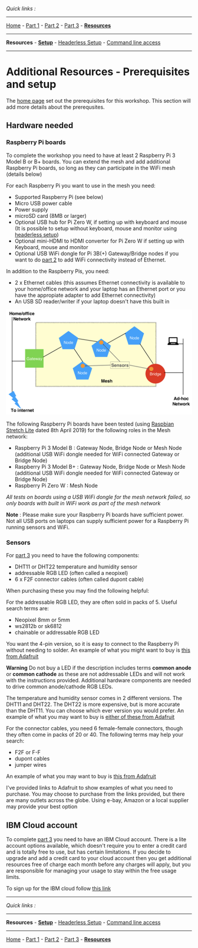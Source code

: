 *Quick links :*
***
[Home](/README.md) - [Part 1](/part1/README.md) - [Part 2](/part2/README.md) - [Part 3](/part3/README.md) - [**Resources**](/additionalResources/README.md)
***
**Resources** - [**Setup**](PREREQUISITES_AND_SETUP.md) - [Headerless Setup](HEADERLESS_SETUP.md) - [Command line access](COMMAND_LINE_ACCESS.md)
***

# Additional Resources - Prerequisites and setup

The [home page](/README.md) set out the prerequisites for this workshop.  This section will add more details about the prerequsites.

## Hardware needed

### Raspberry Pi boards

To complete the workshop you need to have at least 2 Raspberry Pi 3 Model B or B+ boards.  You can extend the mesh and add additional Raspberry Pi boards, so long as they can participate in the WiFi mesh (details below)

For each Raspberry Pi you want to use in the mesh you need:

- Supported Raspberry Pi (see below)
- Micro USB power cable
- Power supply
- microSD card (8MB or larger)
- Optional USB hub for Pi Zero W, if setting up with keyboard and mouse (It is possible to setup without keyboard, mouse and monitor using [headerless setup](/additionalResources/HEADERLESS_SETUP.md))
- Optional mini-HDMI to HDMI converter for Pi Zero W if setting up with Keyboard, mouse and monitor
- Optional USB WiFi dongle for Pi 3B(+) Gateway/Bridge nodes if you want to do [part 2](/part2/README.md) to add WiFi connectivity instead of Ethernet.

In addition to the Raspberry Pis, you need:

- 2 x Ethernet cables (this assumes Ethernet connectivity is available to your home/office network and your laptop has an Ethernet port or you have the appropiate adapter to add Ethernet connectivity)
- An USB SD reader/writer if your laptop doesn't have this built in

![mesh diagram](/images/PiMesh.png)

The following Raspberry Pi boards have been tested (using [Raspbian Stretch Lite](https://www.raspberrypi.org/downloads/raspbian/) dated  8th April 2019) for the following roles in the Mesh network:

- Raspberry Pi 3 Model B : Gateway Node, Bridge Node or Mesh Node (additional USB WiFi dongle needed for WiFi connected Gateway or Bridge Node)
- Raspberry Pi 3 Model B+ : Gateway Node, Bridge Node or Mesh Node (additional USB WiFi dongle needed for WiFi connected Gateway or Bridge Node)
- Raspberry Pi Zero W : Mesh Node

*All tests on boards using a USB WiFi dongle for the mesh network failed, so only boards with built in WiFi work as part of the mesh network*

**Note** : Please make sure your Raspberry Pi boards have sufficient power.  Not all USB ports on laptops can supply sufficient power for a Raspberry Pi running sensors and WiFi.

### Sensors

For [part 3](/part3/README.md) you need to have the following components:

- DHT11 or DHT22 temperature and humidity sensor
- addressable RGB LED (often called a neopixel)
- 6 x F2F connector cables (often called dupont cable)

When purchasing these you may find the following helpful:

For the addressable RGB LED, they are often sold in packs of 5.  Useful search terms are:

- Neopixel 8mm or 5mm
- ws2812b or sk6812
- chainable or addressable RGB LED

You want the 4-pin version, so it is easy to connect to the Raspberry Pi without needing to solder.  An example of what you might want to buy is [this from Adafruit](https://www.adafruit.com/product/1734)

**Warning** Do not buy a LED if the description includes terms **common anode** or **common cathode** as these are not addressable LEDs and will not work with the instructions provided.  Additional hardware components are needed to drive common anode/cathode RGB LEDs.

The temperature and humidity sensor comes in 2 different versions.  The DHT11 and DHT22.  The DHT22 is more expensive, but is more accurate than the DHT11.  You can choose which ever version you would prefer. An example of what you may want to buy is [either of these from Adafruit](https://learn.adafruit.com/dht)

For the connector cables, you need 6 female-female connectors, though they often come in packs of 20 or 40.  The following terms may help your search:

- F2F or F-F
- dupont cables
- jumper wires

An example of what you may want to buy is [this from Adafruit](https://www.adafruit.com/product/1951)

I've provided links to Adafruit to show examples of what you need to purchase.  You may choose to purchase from the links provided, but there are many outlets across the globe.  Using e-bay, Amazon or a local supplier may provide your best option

## IBM Cloud account

To complete [part 3](/part3/README.md) you need to have an IBM Cloud account.  There is a lite account options available, which doesn't require you to enter a credit card and is totally free to use, but has certain limitations.  If you decide to upgrade and add a credit card to your cloud account then you get additional resources free of charge each month before any charges will apply, but you are responsible for managing your usage to stay within the free usage limits.  

To sign up for the IBM cloud follow [this link](https://cloud.ibm.com/login)

***
*Quick links :*
***
**Resources** - [**Setup**](PREREQUISITES_AND_SETUP.md) - [Headerless Setup](HEADERLESS_SETUP.md) - [Command line access](COMMAND_LINE_ACCESS.md)
***
[Home](/README.md) - [Part 1](/part1/README.md) - [Part 2](/part2/README.md) - [Part 3](/part3/README.md) - [**Resources**](/additionalResources/README.md)